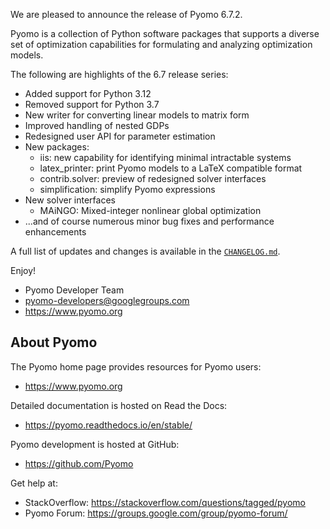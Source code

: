 We are pleased to announce the release of Pyomo 6.7.2.

Pyomo is a collection of Python software packages that supports a
diverse set of optimization capabilities for formulating and analyzing
optimization models.

The following are highlights of the 6.7 release series:

 - Added support for Python 3.12
 - Removed support for Python 3.7
 - New writer for converting linear models to matrix form
 - Improved handling of nested GDPs
 - Redesigned user API for parameter estimation
 - New packages:
    - iis: new capability for identifying minimal intractable systems
    - latex_printer: print Pyomo models to a LaTeX compatible format
    - contrib.solver: preview of redesigned solver interfaces
    - simplification: simplify Pyomo expressions
 - New solver interfaces
    - MAiNGO: Mixed-integer nonlinear global optimization
 - ...and of course numerous minor bug fixes and performance enhancements

A full list of updates and changes is available in the
[`CHANGELOG.md`](https://github.com/Pyomo/pyomo/blob/main/CHANGELOG.md).

Enjoy!

 - Pyomo Developer Team
 - pyomo-developers@googlegroups.com
 - https://www.pyomo.org


About Pyomo
-----------

The Pyomo home page provides resources for Pyomo users:

 * https://www.pyomo.org

Detailed documentation is hosted on Read the Docs:

 * https://pyomo.readthedocs.io/en/stable/

Pyomo development is hosted at GitHub:

 * https://github.com/Pyomo

Get help at:

 * StackOverflow: https://stackoverflow.com/questions/tagged/pyomo
 * Pyomo Forum:   https://groups.google.com/group/pyomo-forum/
